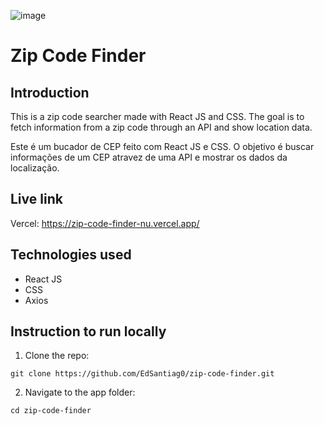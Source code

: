 ![image](https://user-images.githubusercontent.com/123377293/234136770-a6a6a3b3-f407-4a2a-a33c-58e9d0cc3b05.png)

# Zip Code Finder

## Introduction

This is a zip code searcher made with React JS and CSS. The goal is to fetch information from a zip code through an API and show location data.

Este é um bucador de CEP feito com React JS e CSS. O objetivo é buscar informações de um CEP atravez de uma API e mostrar os dados da localização.

## Live link

Vercel: https://zip-code-finder-nu.vercel.app/

## Technologies used

- React JS
- CSS
- Axios

## Instruction to run locally

1. Clone the repo:

```
git clone https://github.com/EdSantiag0/zip-code-finder.git
```

2. Navigate to the app folder:

```
cd zip-code-finder
```
